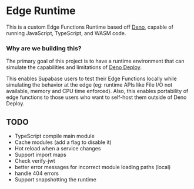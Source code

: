 # Edge Runtime

This is a custom Edge Functions Runtime based off [Deno](https://deno.land), capable of running JavaScript, TypeScript, and WASM code.


### Why are we building this?

The primary goal of this project is to have a runtime environment that can simulate the capabilities and limitations of [Deno Deploy](https://deno.com/deploy).

This enables Supabase users to test their Edge Functions locally while simulating the behavior at the edge (eg: runtime APIs like File I/O not available, memory and CPU time enforced).
Also, this enables portability of edge functions to those users who want to self-host them outside of Deno Deploy.

## TODO

* TypeScript compile main module
* Cache modules (add a flag to disable it)
* Hot reload when a service changes
* Support import maps
* Check verify-jwt
* better error messages for incorrect module loading paths (local)
* handle 404 errors
* Support snapshotting the runtime
